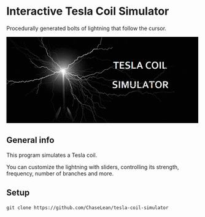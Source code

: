 # Interactive Tesla Coil Simulator
Procedurally generated bolts of lightning that follow the cursor.

<img src="Files/cover.gif" width=500px>

## General info
This program simulates a Tesla coil.

You can customize the lightning with sliders, controlling its strength, frequency, number of branches and more.
	
## Setup
```
git clone https://github.com/ChaseLean/tesla-coil-simulator
```

